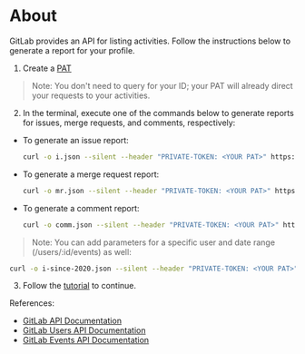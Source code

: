 # About

GitLab provides an API for listing activities. Follow the instructions below to generate a report for your profile.

1. Create a [PAT](https://gitlab.com/-/profile/personal_access_tokens)
> Note: You don't need to query for your ID; your PAT will already direct your requests to your activities.

2. In the terminal, execute one of the commands below to generate reports for issues, merge requests, and comments, respectively:

- To generate an issue report:
  ```bash
  curl -o i.json --silent --header "PRIVATE-TOKEN: <YOUR PAT>" https://gitlab.com/api/v4/events?target_type=issue&sort=asc
  ```

- To generate a merge request report:
  ```bash
  curl -o mr.json --silent --header "PRIVATE-TOKEN: <YOUR PAT>" https://gitlab.com/api/v4/events?target_type=merge_request&sort=asc
  ```

- To generate a comment report:
  ```bash
  curl -o comm.json --silent --header "PRIVATE-TOKEN: <YOUR PAT>" https://gitlab.com/api/v4/events?action=commented&sort=asc
  ```

> Note: You can add parameters for a specific user and date range (/users/:id/events) as well:
  ```bash
  curl -o i-since-2020.json --silent --header "PRIVATE-TOKEN: <YOUR PAT>" https://gitlab.com/api/v4/users/245/events?target_type=issue&after=2020-01-01
  ```

3. Follow the [tutorial](./parte-2-a-classe-facilitadora.md) to continue.

References:
- [GitLab API Documentation](https://docs.gitlab.com/ee/api/rest/)
- [GitLab Users API Documentation](https://docs.gitlab.com/ee/api/users.html)
- [GitLab Events API Documentation](https://docs.gitlab.com/ee/api/events.html)